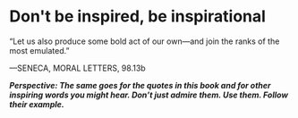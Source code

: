 # Don't be inspired, be inspirational

“Let us also produce some bold act of our own—and join the ranks of the most emulated.”

—SENECA, MORAL LETTERS, 98.13b

***Perspective: The same goes for the quotes in this book and for other inspiring words you might hear. Don’t just admire them. Use them. Follow their example.***